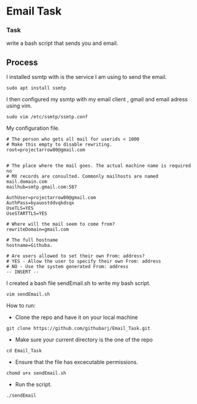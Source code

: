 # Email Task

### Task

write a bash script that sends you and email.

## Process

I installed ssmtp with is the service I am using to send the email.

```
sudo apt install ssmtp
```

I then configured my ssmtp with my email client , gmail and email adress using vim.

```
sudo vim /etc/ssmtp/ssmtp.conf
```

My configuration file.

```
# The person who gets all mail for userids < 1000
# Make this empty to disable rewriting.
root=projectarrow80@gmail.com


# The place where the mail goes. The actual machine name is required no
# MX records are consulted. Commonly mailhosts are named mail.domain.com
mailhub=smtp.gmail.com:587

AuthUser=projectarrow80@gmail.com
AuthPass=byauostddvqkdsqx
UseTLS=YES
UseSTARTTLS=YES

# Where will the mail seem to come from?
rewriteDomain=gmail.com

# The full hostname
hostname=Githuba.

# Are users allowed to set their own From: address?
# YES - Allow the user to specify their own From: address
# NO - Use the system generated From: address
-- INSERT --
```

I created a bash file sendEmail.sh to write my bash script.

```
vim sendEmail.sh
```

How to run:

- Clone the repo and have it on your local machine

```
git clone https://github.com/githubarj/Email_Task.git
```

- Make sure your current directory is the one of the repo

```
cd Email_Task
```

- Ensure that the file has excecutable permissions.

```
chomd u+x sendEmail.sh
```

- Run the script.

```
./sendEmail
```
